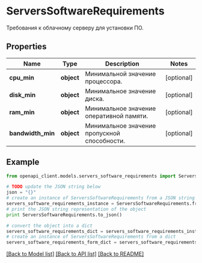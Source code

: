 # ServersSoftwareRequirements

Требования к облачному серверу для установки ПО.

## Properties
Name | Type | Description | Notes
------------ | ------------- | ------------- | -------------
**cpu_min** | **object** | Минимальной значение процессора. | [optional] 
**disk_min** | **object** | Минимальное значение диска. | [optional] 
**ram_min** | **object** | Минимальное значение оперативной памяти. | [optional] 
**bandwidth_min** | **object** | Минимальное значение пропускной способности. | [optional] 

## Example

```python
from openapi_client.models.servers_software_requirements import ServersSoftwareRequirements

# TODO update the JSON string below
json = "{}"
# create an instance of ServersSoftwareRequirements from a JSON string
servers_software_requirements_instance = ServersSoftwareRequirements.from_json(json)
# print the JSON string representation of the object
print ServersSoftwareRequirements.to_json()

# convert the object into a dict
servers_software_requirements_dict = servers_software_requirements_instance.to_dict()
# create an instance of ServersSoftwareRequirements from a dict
servers_software_requirements_form_dict = servers_software_requirements.from_dict(servers_software_requirements_dict)
```
[[Back to Model list]](../README.md#documentation-for-models) [[Back to API list]](../README.md#documentation-for-api-endpoints) [[Back to README]](../README.md)


